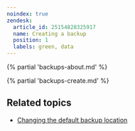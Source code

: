 ```yaml
---
noindex: true
zendesk:
  article_id: 25154828325917
  name: Creating a backup
  position: 1
  labels: green, data
---
```


{% partial 'backups-about.md' %}

{% partial 'backups-create.md' %}

## Related topics

- [Changing the default backup location](https://www.home-assistant.io/common-tasks/general/#defining-backup-locations)

